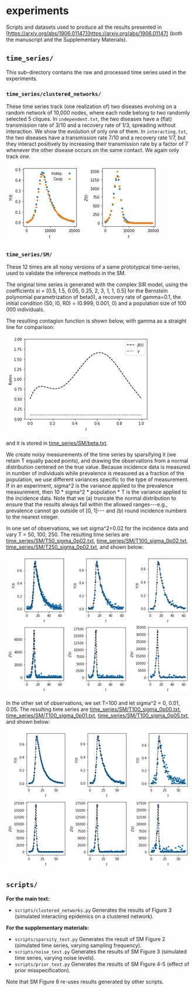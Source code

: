 # experiments

Scripts and datasets used to produce all the results presented in [https://arxiv.org/abs/1906.01147](https://arxiv.org/abs/1906.01147) (both the manuscript and the Supplementary Materials).


##  `time_series/`

This sub-directory contains the raw and processed time series used in the experiments.

### `time_series/clustered_networks/`

These time series track (one realization of) two diseases evolving on a random network of 10,000 nodes, where each node belong to two randomly selected 5 cliques.
In `independent.txt`, the two diseases have a (flat) transmission rate of 3/10 and a recovery rate of 1/3, spreading without interaction. We show the evolution of only one of them.
In `interacting.txt`, the two diseases have a transmission rate 7/10 and a recovery rate 1/7, but they interact positively by increasing their transmission rate by a factor of 7 whenever the other disease occurs on the same contact. We again only track one.

![](time_series/clustered_networks/clustered.png)


### `time_series/SM/`

These 12 times are all noisy versions of a same prototypical time-series, used to validate the inference methods in the SM.

The original time series is generated with the complex SIR model, using the coefficients xi = [0.5, 1.5, 0.05, 0.25, 2, 3, 1, 1, 0.5] for the Bernstein polynomial parametrization of beta(I), a recovery rate of gamma=0.1, the initial condition (S0, I0, R0) = (0.999, 0.001, 0) and a population size of 100 000 individuals.

The resulting contagion function is shown below, with gamma as a straight line for comparison:

![](time_series/SM/rates.png)

and it is stored in [time_series/SM/beta.txt](time_series/SM/beta.txt).

We create noisy measurements of the time series by sparsifying it (we retain T equally paced points), and drawing the observations from a normal distribution centered on the true value.
Because incidence data is measured in number of individuals while prevalence is measured as a fraction of the population, we use different variances specific to the type of measurement.
If in an experiment, sigma^2 is the variance applied to the prevalence measurement, then 10 * sigma^2 * population * T is the variance applied to the incidence data.
Note that we (a) truncate the normal distribution to ensure that the results always fall within the allowed ranges---e.g., prevalence cannot go outside of [0, 1]--- and (b) round incidence numbers to the nearest integer.

In one set of observations, we set sigma^2=0.02 for the incidence data and vary T = 50, 100, 250.
The resulting time series are [time_series/SM/T50_sigma_0p02.txt](time_series/SM/T50_sigma_0p02.txt),  [time_series/SM/T100_sigma_0p02.txt](time_series/SM/T100_sigma_0p02.txt), [time_series/SM/T250_sigma_0p02.txt](time_series/SM/T250_sigma_0p02.txt), and shown below:

![](time_series/SM/sparsity_levels.png)

In the other set of observations, we set T=100 and let sigma^2 = 0, 0.01, 0.05.
The resulting time series are [time_series/SM/T100_sigma_0p00.txt](time_series/SM/T100_sigma_0p00.txt),  [time_series/SM/T100_sigma_0p01.txt](time_series/SM/T100_sigma_0p01.txt), [time_series/SM/T100_sigma_0p05.txt](time_series/SM/T100_sigma_0p05.txt), and shown below:

![](time_series/SM/noise_levels.png)

##  `scripts/`


**For the main text:**

* `scripts/clustered_networks.py` Generates the results of Figure 3 (simulated interacting epidemics on a clustered network).

**For the supplementary materials:**

- `scripts/sparsity_test.py` Generates the result of SM Figure 2 (simulated time series, varying sampling frequency).
- `scripts/noise_test.py`  Generates the results of SM Figure 3 (simulated time series, varying noise levels).
- `scripts/prior_test.py` Generates the results of SM Figure 4-5 (effect of prior misspecification).

Note that SM Figure 6 re-uses results generated by other scripts.
